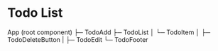 # Todo List

App (root component)
├─ TodoAdd
├─ TodoList
│  └─ TodoItem
│     ├─ TodoDeleteButton
|     ├─ TodoEdit
└─ TodoFooter
